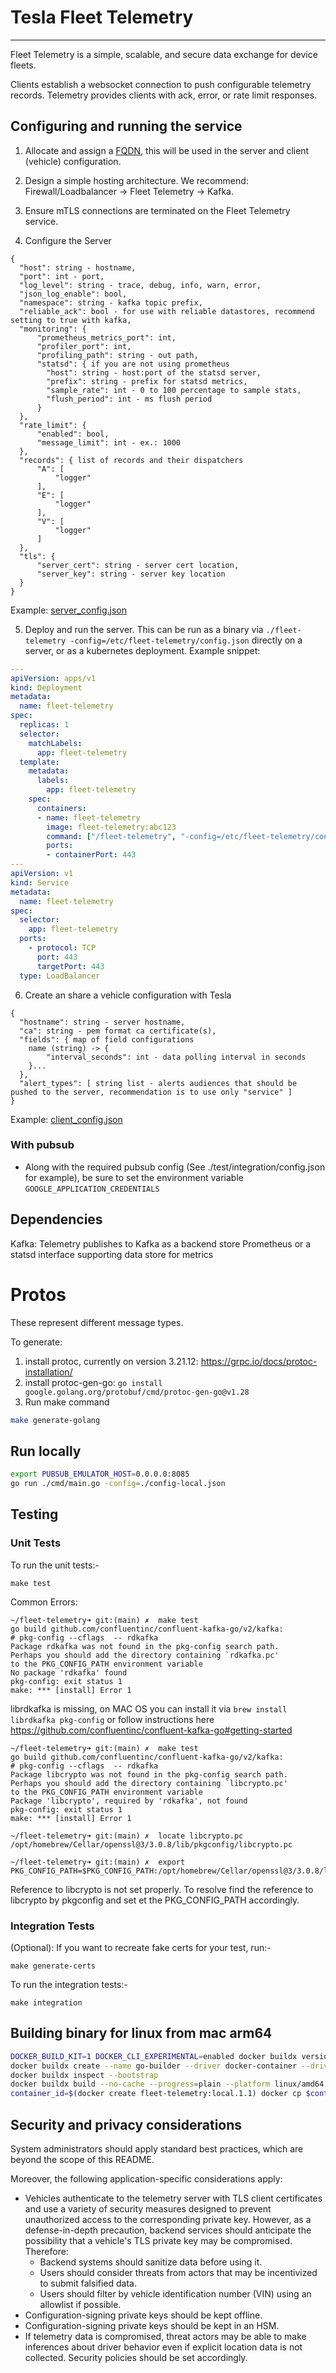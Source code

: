 # Tesla Fleet Telemetry
---------------------------------

Fleet Telemetry is a simple, scalable, and secure data exchange for device fleets.

Clients establish a websocket connection to push configurable telemetry records. Telemetry provides clients with ack, error, or rate limit responses.


## Configuring and running the service
1. Allocate and assign a [FQDN](https://en.wikipedia.org/wiki/Fully_qualified_domain_name), this will be used in the server and client (vehicle) configuration.

2. Design a simple hosting architecture.  We recommend: Firewall/Loadbalancer -> Fleet Telemetry -> Kafka.

3. Ensure mTLS connections are terminated on the Fleet Telemetry service.

4. Configure the Server
```
{
  "host": string - hostname,
  "port": int - port,
  "log_level": string - trace, debug, info, warn, error,
  "json_log_enable": bool,
  "namespace": string - kafka topic prefix,
  "reliable_ack": bool - for use with reliable datastores, recommend setting to true with kafka,
  "monitoring": {
      "prometheus_metrics_port": int,
      "profiler_port": int,
      "profiling_path": string - out path,
      "statsd": { if you are not using prometheus
        "host": string - host:port of the statsd server,
        "prefix": string - prefix for statsd metrics,
        "sample_rate": int - 0 to 100 percentage to sample stats,
        "flush_period": int - ms flush period
      }
  },
  "rate_limit": {
      "enabled": bool,
      "message_limit": int - ex.: 1000
  },
  "records": { list of records and their dispatchers
      "A": [
          "logger"
      ],
      "E": [
          "logger"
      ],
      "V": [
          "logger"
      ]
  },
  "tls": {
      "server_cert": string - server cert location,
      "server_key": string - server key location
  }
}
```
Example: [server_config.json](./examples/server_config.json)

5. Deploy and run the server.  This can be run as a binary via `./fleet-telemetry -config=/etc/fleet-telemetry/config.json` directly on a server, or as a kubernetes deployment.  Example snippet:
```yaml
---
apiVersion: apps/v1
kind: Deployment
metadata:
  name: fleet-telemetry
spec:
  replicas: 1
  selector:
    matchLabels:
      app: fleet-telemetry
  template:
    metadata:
      labels:
        app: fleet-telemetry
    spec:
      containers:
      - name: fleet-telemetry
        image: fleet-telemetry:abc123
        command: ["/fleet-telemetry", "-config=/etc/fleet-telemetry/config.json"]
        ports:
        - containerPort: 443
---
apiVersion: v1
kind: Service
metadata:
  name: fleet-telemetry
spec:
  selector:
    app: fleet-telemetry
  ports:
    - protocol: TCP
      port: 443
      targetPort: 443
  type: LoadBalancer
```

6. Create an share a vehicle configuration with Tesla
```
{
  "hostname": string - server hostname,
  "ca": string - pem format ca certificate(s),
  "fields": { map of field configurations
    name (string) -> {
        "interval_seconds": int - data polling interval in seconds
    }...
  },
  "alert_types": [ string list - alerts audiences that should be pushed to the server, recommendation is to use only "service" ]
}
```
Example: [client_config.json](./examples/client_config.json)


### With pubsub
- Along with the required pubsub config (See ./test/integration/config.json for example), be sure to set the environment variable `GOOGLE_APPLICATION_CREDENTIALS`


## Dependencies

Kafka: Telemetry publishes to Kafka as a backend store
Prometheus or a statsd interface supporting data store for metrics

# Protos

These represent different message types.  

To generate:
1. install protoc, currently on version 3.21.12: https://grpc.io/docs/protoc-installation/
2. install protoc-gen-go: `go install google.golang.org/protobuf/cmd/protoc-gen-go@v1.28`
3. Run make command
```sh
make generate-golang
```

## Run locally
```sh
export PUBSUB_EMULATOR_HOST=0.0.0.0:8085
go run ./cmd/main.go -config=./config-local.json
```

## Testing

### Unit Tests
To run the unit tests:-

 `make test`

Common Errors:

    ~/fleet-telemetry➜ git:(main) ✗  make test
    go build github.com/confluentinc/confluent-kafka-go/v2/kafka:
    # pkg-config --cflags  -- rdkafka
    Package rdkafka was not found in the pkg-config search path.
    Perhaps you should add the directory containing `rdkafka.pc'
    to the PKG_CONFIG_PATH environment variable
    No package 'rdkafka' found
    pkg-config: exit status 1
    make: *** [install] Error 1

librdkafka is missing, on MAC OS you can install it via `brew install librdkafka pkg-config` or follow instructions here https://github.com/confluentinc/confluent-kafka-go#getting-started

    ~/fleet-telemetry➜ git:(main) ✗  make test
    go build github.com/confluentinc/confluent-kafka-go/v2/kafka:
    # pkg-config --cflags  -- rdkafka
    Package libcrypto was not found in the pkg-config search path.
    Perhaps you should add the directory containing `libcrypto.pc'
    to the PKG_CONFIG_PATH environment variable
    Package 'libcrypto', required by 'rdkafka', not found
    pkg-config: exit status 1
    make: *** [install] Error 1

    ~/fleet-telemetry➜ git:(main) ✗  locate libcrypto.pc
    /opt/homebrew/Cellar/openssl@3/3.0.8/lib/pkgconfig/libcrypto.pc

    ~/fleet-telemetry➜ git:(main) ✗  export PKG_CONFIG_PATH=$PKG_CONFIG_PATH:/opt/homebrew/Cellar/openssl@3/3.0.8/lib/pkgconfig/

Reference to libcrypto is not set properly. To resolve find the reference to libcrypto by pkgconfig and set et the PKG_CONFIG_PATH accordingly.

### Integration Tests
(Optional): If you want to recreate fake certs for your test, run:-

`make generate-certs`

To run the integration tests:-

`make integration`

## Building binary for linux from mac arm64

```sh
DOCKER_BUILD_KIT=1 DOCKER_CLI_EXPERIMENTAL=enabled docker buildx version
docker buildx create --name go-builder --driver docker-container --driver-opt network=host --buildkitd-flags '--allow-insecure-entitlement network.host' --use
docker buildx inspect --bootstrap
docker buildx build --no-cache --progress=plain --platform linux/amd64 -t <name:tag>(e.x.: fleet-telemetry:local.1.1) -f Dockerfile . --load
container_id=$(docker create fleet-telemetry:local.1.1) docker cp $container_id:/fleet-telemetry /tmp/fleet-telemetry
```

## Security and privacy considerations

System administrators should apply standard best practices, which are beyond
the scope of this README.

Moreover, the following application-specific considerations apply:

* Vehicles authenticate to the telemetry server with TLS client certificates
  and use a variety of security measures designed to prevent unauthorized
  access to the corresponding private key. However, as a defense-in-depth
  precaution, backend services should anticipate the possibility that a
  vehicle's TLS private key may be compromised. Therefore:
  * Backend systems should sanitize data before using it.
  * Users should consider threats from actors that may be incentivized to
    submit falsified data.
  * Users should filter by vehicle identification number (VIN) using an
    allowlist if possible.
* Configuration-signing private keys should be kept offline.
* Configuration-signing private keys should be kept in an HSM.
* If telemetry data is compromised, threat actors may be able to make
  inferences about driver behavior even if explicit location data is not
  collected. Security policies should be set accordingly.
